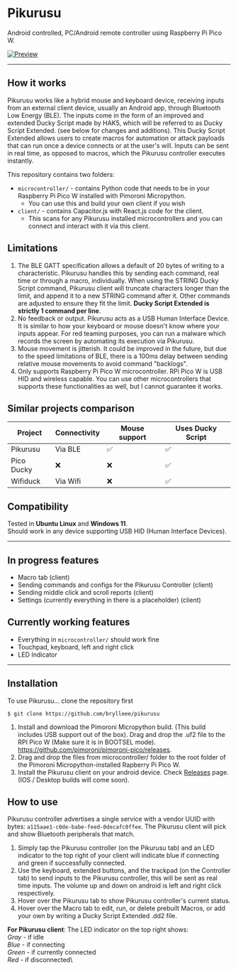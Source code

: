 # Pikurusu
Android controlled, PC/Android remote controller using Raspberry Pi Pico W.

[![Preview](https://img.youtube.com/vi/CinRYj5onk8/0.jpg)](https://www.youtube.com/watch?v=CinRYj5onk8)

---

## How it works
Pikurusu works like a hybrid mouse and keyboard device, receiving inputs from an external client device, usually an Android app, through Bluetooth Low Energy (BLE). The inputs come in the form of an improved and extended Ducky Script made by HAK5, which will be referred to as Ducky Script Extended. (see below for changes and additions). This Ducky Script Extended allows users to create macros for automation or attack payloads that can run once a device connects or at the user's will. Inputs can be sent in real time, as opposed to macros, which the Pikurusu controller executes instantly.

This repository contains two folders:
- `microcontroller/` - contains Python code that needs to be in your Raspberry Pi Pico W installed with Pimoroni Micropython.
    - You can use this and build your own client if you wish
- `client/` - contains Capacitor.js with React.js code for the client.
    - This scans for any Pikurusu installed microcontrollers and you can connect and interact with it via this client.

## Limitations
1. The BLE GATT specification allows a default of 20 bytes of writing to a characteristic. Pikurusu handles this by sending each command, real time or through a macro, individually. When using the STRING Ducky Script command, Pikurusu client will truncate characters longer than the limit, and append it to a new STRING command after it. Other commands are adjusted to ensure they fit the limit. **Ducky Script Extended is strictly 1 command per line**.
2. No feedback or output. Pikurusu acts as a USB Human Interface Device. It is similar to how your keyboard or mouse doesn't know where your inputs appear. For red teaming purposes, you can run a malware which records the screen by automating its execution via Pikurusu.
3. Mouse movement is jitterish. It could be improved in the future, but due to the speed limitations of BLE, there is a 100ms delay between sending relative mouse movements to avoid command "backlogs".
4. Only supports Raspberry Pi Pico W microcontroller. RPi Pico W is USB HID and wireless capable. You can use other microcontrollers that supports these functionalities as well, but I cannot guarantee it works.

## Similar projects comparison
| Project | Connectivity | Mouse support | Uses Ducky Script |
| ------- | -------- | ---------- | -------- |
| Pikurusu | Via BLE | ✅ | ✅ |
| Pico Ducky | ❌ | ❌ | ✅ |
| Wifiduck | Via Wifi | ❌ | ✅ |

## Compatibility
Tested in **Ubuntu Linux** and **Windows 11**.\
Should work in any device supporting USB HID (Human Interface Devices).

---

## In progress features
- Macro tab (client)
- Sending commands and configs for the Pikurusu Controller (client)
- Sending middle click and scroll reports (client)
- Settings (currently everything in there is a placeholder) (client)

## Currently working features
- Everything in `microcontroller/` should work fine
- Touchpad, keyboard, left and right click
- LED Indicator

---

## Installation
To use Pikurusu... clone the repository first

`$ git clone https://github.com/brylleee/pikurusu`

1. Install and download the Pimoroni Micropython build. (This build includes USB support out of the box). Drag and drop the .uf2 file to the RPI Pico W (Make sure it is in BOOTSEL mode). https://github.com/pimoroni/pimoroni-pico/releases.
2. Drag and drop the files from microcontroller/ folder to the root folder of the Pimoroni Micropython-installed Rapberry Pi Pico W.
3. Install the Pikurusu client on your android device. Check [Releases](https://github.com/brylleee/pikurusu/releases/tag/beta) page. (IOS / Desktop builds will come soon).

## How to use
Pikurusu controller advertises a single service with a vendor UUID with bytes: `a115aae1-c0de-babe-feed-0decafc0ffee`. The Pikurusu client will pick and show Bluetooth peripherals that match.
1. Simply tap the Pikurusu controller (on the Pikurusu tab) and an LED indicator to the top right of your client will indicate blue if connecting and green if successfully connected.
2. Use the keyboard, extended buttons, and the trackpad (on the Controller tab) to send inputs to the Pikurusu controller, this will be sent as real time inputs. The volume up and down on android is left and right click respectively.
3. Hover over the Pikurusu tab to show Pikurusu controller's current status.
4. Hover over the Macro tab to edit, run, or delete prebuilt Macros, or add your own by writing a Ducky Script Extended .dd2 file.

**For Pikurusu client**:
The LED indicator on the top right shows:\
*Gray* - if idle\
*Blue* - if connecting\
*Green* - if currently connected\
*Red* - if disconnected\